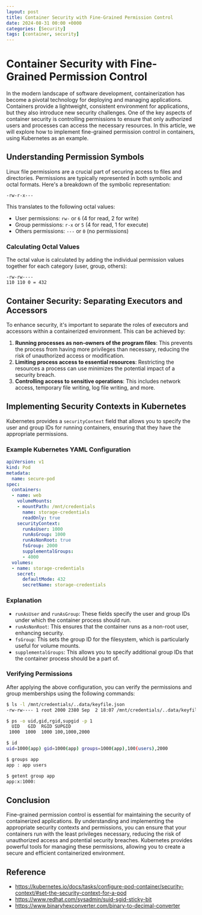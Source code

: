 ```yaml
---
layout: post
title: Container Security with Fine-Grained Permission Control
date: 2024-08-31 00:00 +0000
categories: [Security]
tags: [container, security]
---
```


# Container Security with Fine-Grained Permission Control

In the modern landscape of software development, containerization has become a pivotal technology for deploying and managing applications. Containers provide a lightweight, consistent environment for applications, but they also introduce new security challenges. One of the key aspects of container security is controlling permissions to ensure that only authorized users and processes can access the necessary resources. In this article, we will explore how to implement fine-grained permission control in containers, using Kubernetes as an example.

## Understanding Permission Symbols

Linux file permissions are a crucial part of securing access to files and directories. Permissions are typically represented in both symbolic and octal formats. Here's a breakdown of the symbolic representation:

```
-rw-r-x---
```

This translates to the following octal values:

- User permissions: `rw-` or `6` (4 for read, 2 for write)
- Group permissions: `r-x` or `5` (4 for read, 1 for execute)
- Others permissions: `---` or `0` (no permissions)

### Calculating Octal Values

The octal value is calculated by adding the individual permission values together for each category (user, group, others):

```
-rw-rw----
110 110 0 = 432
```

## Container Security: Separating Executors and Accessors

To enhance security, it's important to separate the roles of executors and accessors within a containerized environment. This can be achieved by:

1. **Running processes as non-owners of the program files**: This prevents the process from having more privileges than necessary, reducing the risk of unauthorized access or modification.
2. **Limiting process access to essential resources**: Restricting the resources a process can use minimizes the potential impact of a security breach.
3. **Controlling access to sensitive operations**: This includes network access, temporary file writing, log file writing, and more.

## Implementing Security Contexts in Kubernetes

Kubernetes provides a `securityContext` field that allows you to specify the user and group IDs for running containers, ensuring that they have the appropriate permissions.

### Example Kubernetes YAML Configuration

```yaml
apiVersion: v1
kind: Pod
metadata:
  name: secure-pod
spec:
  containers:
  - name: web
    volumeMounts:
    - mountPath: /mnt/credentials
      name: storage-credentials
      readOnly: true
    securityContext:
      runAsUser: 1000
      runAsGroup: 1000
      runAsNonRoot: true
      fsGroup: 2000
      supplementalGroups:
      - 4000
  volumes:
  - name: storage-credentials
    secret:
      defaultMode: 432
      secretName: storage-credentials
```

### Explanation

- `runAsUser` and `runAsGroup`: These fields specify the user and group IDs under which the container process should run.
- `runAsNonRoot`: This ensures that the container runs as a non-root user, enhancing security.
- `fsGroup`: This sets the group ID for the filesystem, which is particularly useful for volume mounts.
- `supplementalGroups`: This allows you to specify additional group IDs that the container process should be a part of.

### Verifying Permissions

After applying the above configuration, you can verify the permissions and group memberships using the following commands:

```bash
$ ls -l /mnt/credentials/..data/keyfile.json
-rw-rw---- 1 root 2000 2380 Sep  2 18:07 /mnt/credentials/..data/keyfile.json

$ ps -o uid,gid,rgid,supgid -p 1
  UID   GID  RGID SUPGID
 1000  1000  1000 100,1000,2000

$ id
uid=1000(app) gid=1000(app) groups=1000(app),100(users),2000

$ groups app
app : app users

$ getent group app
app:x:1000:
```

## Conclusion

Fine-grained permission control is essential for maintaining the security of containerized applications. By understanding and implementing the appropriate security contexts and permissions, you can ensure that your containers run with the least privileges necessary, reducing the risk of unauthorized access and potential security breaches. Kubernetes provides powerful tools for managing these permissions, allowing you to create a secure and efficient containerized environment.

Reference
---
* https://kubernetes.io/docs/tasks/configure-pod-container/security-context/#set-the-security-context-for-a-pod
* https://www.redhat.com/sysadmin/suid-sgid-sticky-bit
* https://www.binaryhexconverter.com/binary-to-decimal-converter
